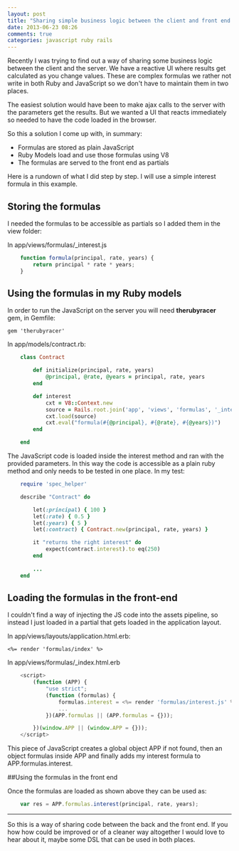 ```yaml
---
layout: post
title: "Sharing simple business logic between the client and front end with Rails"
date: 2013-06-23 08:26
comments: true
categories: javascript ruby rails
---
```


Recently I was trying to find out a way of sharing some business logic between the client and the server. We have a reactive UI where results get calculated as you change values. These are complex formulas we rather not write in both Ruby and JavaScript so we don't have to maintain them in two places.

The easiest solution would have been to make ajax calls to the server with the parameters get the results. But we wanted a UI that reacts immediately so needed to have the code loaded in the browser.

So this a solution I come up with, in summary:

- Formulas are stored as plain JavaScript
- Ruby Models load and use those formulas using V8
- The formulas are served to the front end as partials

Here is a rundown of what I did step by step. I will use a simple interest formula in this example.

## Storing the formulas 

I needed the formulas to be accessible as partials so I added them in the view folder:

In app/views/formulas/_interest.js

```js
	function formula(principal, rate, years) {
		return principal * rate * years;
	}
```
	
## Using the formulas in my Ruby models

In order to run the JavaScript on the server you will need __therubyracer__ gem, in Gemfile:

	gem 'therubyracer'

In app/models/contract.rb:

```ruby
	class Contract

		def initialize(principal, rate, years)
			@principal, @rate, @years = principal, rate, years
		end

		def interest
			cxt = V8::Context.new
			source = Rails.root.join('app', 'views', 'formulas', '_interest.js')
			cxt.load(source)
			cxt.eval("formula(#{@principal}, #{@rate}, #{@years})")
		end

	end
```
	
The JavaScript code is loaded inside the interest method and ran with the provided parameters. In this way the code is accessible as a plain ruby method and only needs to be tested in one place. In my test:

```ruby
	require 'spec_helper'

	describe "Contract" do

		let(:principal) { 100 }
		let(:rate) { 0.5 }
		let(:years) { 5 }
		let(:contract) { Contract.new(principal, rate, years) }

		it "returns the right interest" do
			expect(contract.interest).to eq(250)
		end
		
		...
	end
```
	
## Loading the formulas in the front-end

I couldn't find a way of injecting the JS code into the assets pipeline, so instead I just loaded in a partial that gets loaded in the application layout.

In app/views/layouts/application.html.erb:

	<%= render 'formulas/index' %>
	
In app/views/formulas/_index.html.erb

```js
	<script>
		(function (APP) {
			"use strict";
			(function (formulas) {
				formulas.interest = <%= render 'formulas/interest.js' %>
				...
			})(APP.formulas || (APP.formulas = {}));

		})(window.APP || (window.APP = {}));
	</script>
```
	
This piece of JavaScript creates a global object APP if not found, then an object formulas inside APP and finally adds my interest formula to APP.formulas.interest.

##Using the formulas in the front end

Once the formulas are loaded as shown above they can be used as:

```js
	var res = APP.formulas.interest(principal, rate, years);
```
	
---------------

So this is a way of sharing code between the back and the front end. If you how how could be improved or of a cleaner way altogether I would love to hear about it, maybe some DSL that can be used in both places.